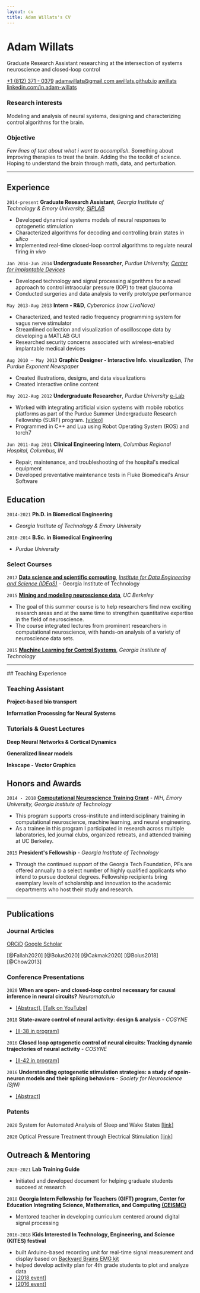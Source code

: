 ```yaml
---
layout: cv
title: Adam Willats's CV
---
```


# Adam Willats
Graduate Research Assistant researching at the intersection of systems neuroscience and closed-loop control

<div id="webaddress">
<a href="tel:+1-812-371-0379"><i class="fas fa-phone"></i> +1 (812) 371 - 0379</a>
<a href="adamwillats@gmail.com"><i class="fas fa-envelope"></i> adamwillats@gmail.com </a>
<a href="https://awillats.github.io/markdown-cv/"><i class="fas fa-home"></i> awillats.github.io</a>
<a href="https://github.com/awillats"><i class="fab fa-github"></i> awillats</a>
 <a href="linkedin.com/in/adam-willats"><i class="fab fa-linkedin"></i> linkedin.com/in.adam-willats</a>
</div>

### Research interests
Modeling and analysis of neural systems, designing and characterizing control algorithms for the brain.

### Objective
_Few lines of text about what i want to accomplish._ Something about improving therapies to treat the brain. Adding the the toolkit of science. Hoping to understand the brain through math, data, and perturbation.


<hr>

## Experience

`2014-present`
**Graduate Research Assistant**, _Georgia Institute of Technology & Emory University, [SIPLAB](http://siplab.gatech.edu/)_
- Developed dynamical systems models of neural responses to optogenetic stimulation
- Characterized algorithms for decoding and controlling brain states _in silico_
- Implemented real-time closed-loop control algorithms to regulate neural firing _in vivo_

`Jan 2014-Jun 2014`
**Undergraduate Researcher**, _Purdue University, [Center for implantable Devices](https://engineering.purdue.edu/CID)_
- Developed technology and signal processing algorithms for a novel approach to control intraocular pressure (IOP) to treat glaucoma
- Conducted surgeries and data analysis to verify prototype performance


`May 2013-Aug 2013`
**Intern - R&D**, _Cyberonics (now LivaNova)_
- Characterized, and tested radio frequency programming system for vagus nerve stimulator
- Streamlined collection and visualization of oscilloscope data by developing a MATLAB GUI
- Researched security concerns associated with wireless-enabled implantable medical devices

`Aug 2010 – May 2013`
**Graphic Designer - Interactive Info. visualization**, _The Purdue Exponent Newspaper_
- Created illustrations, designs, and data visualizations
- Created interactive online content

`May 2012-Aug 2012`
**Undergraduate Researcher**, _Purdue University_ [e-Lab](https://e-lab.github.io/)
- Worked with integrating artificial vision systems with mobile robotics platforms as part of the Purdue Summer Undergraduate Research Fellowship (SURF) program. [[video]](https://www.youtube.com/watch?v=gULR_IYgruU&ab_channel=EugenioCulurciello)
- Programmed in C++ and Lua using Robot Operating System (ROS) and torch7


`Jun 2011-Aug 2011`
**Clinical Engineering Intern**, _Columbus Regional Hospital, Columbus, IN_
- Repair, maintenance, and troubleshooting of the hospital's medical equipment
- Developed preventative maintenance tests in Fluke Biomedical's Ansur Software

## Education

`2014-2021`
**Ph.D. in Biomedical Engineering**
-   _Georgia Institute of Technology & Emory University_

`2010-2014`
**B.Sc. in Biomedical Engineering**
-   _Purdue University_

### Select Courses

`2017`
[**Data science and scientific computing**](https://ideas.gatech.edu/ideas-summer-workshop-teaches-skills-scientific-computing-and-data-science), [_Institute for Data Engineering and Science (IDEaS)_](https://ideas.gatech.edu/) - Georgia Institute of Technology

`2015`
[**Mining and modeling neuroscience data**](https://crcns.org/course), _UC Berkeley_
- The goal of this summer course is to help researchers find new exciting research areas and at the same time to strengthen quantitative expertise in the field of neuroscience.
- The course integrated lectures from prominent researchers in computational neuroscience, with hands-on analysis of a variety of neuroscience data sets.

`2015`
[**Machine Learning for Control Systems**](https://sites.gatech.edu/acds/), _Georgia Institute of Technology_

<hr>
## Teaching Experience

### Teaching Assistant
**Project-based bio transport**

**Information Processing for Neural Systems**

### Tutorials & Guest Lectures
**Deep Neural Networks & Cortical Dynamics**

**Generalized linear models**

**Inkscape - Vector Graphics**


## Honors and Awards
`2014 - 2018`
[**Computational Neuroscience Training Grant**](http://nec.gatech.edu/t32-training-program) - _NIH, Emory University, Georgia Institute of Technology_
- This program supports cross-institute and interdisciplinary training in computational neuroscience, machine learning, and neural engineering.
- As a trainee in this program I participated in research across multiple laboratories, led journal clubs, organized retreats, and attended training at UC Berkeley.

`2015`
**President's Fellowship** - _Georgia Institute of Technology_
- Through the continued support of the Georgia Tech Foundation, PFs are offered annually to a select number of highly qualified applicants who intend to pursue doctoral degrees. Fellowship recipients bring exemplary levels of scholarship and innovation to the academic departments who host their study and research.

<hr>

## Publications

### Journal Articles
<a href="https://orcid.org/0000-0002-0747-5186"><i class="ai ai-orcid"></i> ORCiD</a>
<a href="https://scholar.google.com/citations?user=NwumsV8AAAAJ&hl=en"><i class="ai ai-google-scholar"></i> Google Scholar</a>


[@Fallah2020]
[@Bolus2020]
[@Cakmak2020]
[@Bolus2018]
[@Chow2013]

### Conference Presentations

`2020`
**When are open- and closed-loop control necessary for causal inference in neural circuits?** _Neuromatch.io_
- [[Abstract],](https://neuromatch.io/abstract/?submission_id=recAss5l8wdgBbnAm) [[Talk on YouTube]](https://youtu.be/oUKBDF2B3Sw)

`2018`
**State-aware control of neural activity: design & analysis** - _COSYNE_
- [[II-38 in program]](http://cosyne.org/cosyne18/Cosyne2018_program_book.pdf#page=161)

`2016`
**Closed loop optogenetic control of neural circuits: Tracking dynamic trajectories of neural activity** - _COSYNE_
- [[II-42 in program]](http://cosyne.org/cosyne16/Cosyne2016_program_book.pdf)

`2016`
**Understanding optogenetic stimulation strategies: a study of opsin-neuron models and their spiking behaviors** - _Society for Neuroscience (SfN)_
- [[Abstract]](https://www.abstractsonline.com/pp8/index.html#!/4071/presentation/1310)

### Patents

`2020`
System for Automated Analysis of Sleep and Wake States [[link]](https://emoryott.technologypublisher.com/technology/42436)

`2020`
Optical Pressure Treatment through Electrical Stimulation [[link]](https://patents.google.com/patent/US20190001134A1)

## Outreach & Mentoring
`2020-2021`
**Lab Training Guide**
- Initiated and developed document for helping graduate students succeed at research

`2018`
**Georgia Intern Fellowship for Teachers (GIFT) program, Center for Education
Integrating Science, Mathematics, and Computing [(CEISMC)](https://www.ceismc.gatech.edu/)**
- Mentored teacher in developing curriculum centered around digital signal processing

`2016-2018`
**Kids Interested In Technology, Engineering, and Science (KITES) festival**
- built Arduino-based recording unit for real-time signal measurement and display based on [Backyard Brains EMG kit](https://backyardbrains.com/experiments/musclespikerbox)
- helped develop activity plan for 4th grade students to plot and analyze data
- [[2018 event]](https://stanley.gatech.edu/2018/05/stanley-lab-demonstrates-how-our-brain-controls-our-muscles-at-scott-elementary-science-and-technology-festival/)
- [[2016 event]](https://stanley.gatech.edu/2016/06/outreach-event-the-childrens-school/)

<!-- ### Footer
Last updated: Feb 2021 -->
